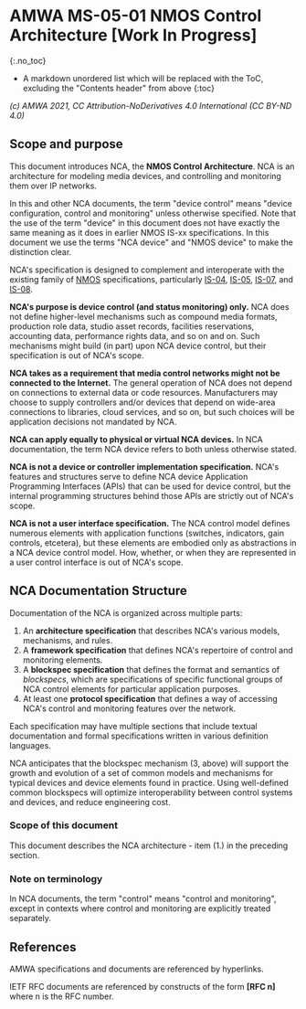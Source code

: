 # AMWA MS-05-01 NMOS Control Architecture \[Work In Progress\]

{:.no_toc}

- A markdown unordered list which will be replaced with the ToC, excluding the "Contents header" from above
{:toc}

_(c) AMWA 2021, CC Attribution-NoDerivatives 4.0 International (CC BY-ND 4.0)_

## Scope and purpose

This document introduces NCA, the **NMOS Control Architecture**. NCA is an architecture for modeling media devices, and controlling and monitoring them over IP networks.

In this and other NCA documents, the term "device control" means "device configuration, control and monitoring" unless otherwise specified. Note that the use of the term "device" in this document does not have exactly the same meaning as it does in earlier NMOS IS-xx specifications. In this document we use the terms "NCA device" and "NMOS device" to make the distinction clear.

NCA's specification is designed to complement and interoperate with the existing family of [NMOS][] specifications, particularly [IS-04][], [IS-05][], [IS-07][], and [IS-08][].

**NCA's purpose is device control (and status monitoring) only.** NCA does not define higher-level mechanisms such as compound media formats, production role data, studio asset records, facilities reservations, accounting data, performance rights data, and so on and on. Such mechanisms might build (in part) upon NCA device control, but their specification is out of NCA's scope.

**NCA takes as a requirement that media control networks might not be connected to the Internet.** The general operation of NCA does not depend on connections to external data or code resources. Manufacturers may choose to supply controllers and/or devices that depend on wide-area connections to libraries, cloud services, and so on, but such choices will be application decisions not mandated by NCA.

**NCA can apply equally to physical or virtual NCA devices.** In NCA documentation, the term NCA device refers to both unless otherwise stated.

**NCA is not a device or controller implementation specification.** NCA's features and structures serve to define NCA device Application Programming Interfaces (APIs) that can be used for device control, but the internal programming structures behind those APIs are strictly out of NCA's scope.

**NCA is not a user interface specification.** The NCA control model defines numerous elements with application functions (switches, indicators, gain controls, etcetera), but these elements are embodied only as abstractions in a NCA device control model. How, whether, or when they are represented in a user control interface is out of NCA's scope.

## NCA Documentation Structure

Documentation of the NCA is organized across multiple parts:

1. An **architecture specification** that describes NCA's various models, mechanisms, and rules.
1. A **framework specification** that defines NCA's repertoire of control and monitoring elements.
1. A **blockspec specification** that defines the format and semantics of _blockspecs_, which are specifications of specific functional groups of NCA control elements for particular application purposes.
1. At least one **protocol specification** that defines a way of accessing NCA's control and monitoring features over the network.


Each specification may have multiple sections that include textual documentation and formal specifications written in various definition languages.

NCA anticipates that the blockspec mechanism (3, above) will support the growth and evolution of a  set of common models and mechanisms for typical devices and device elements found in practice. Using well-defined common blockspecs will optimize interoperability between control systems and devices, and reduce engineering cost.

### Scope of this document

This document describes the NCA architecture - item (1.) in the preceding section.

### Note on terminology


In NCA documents, the term "control" means "control and monitoring", except in contexts where control and monitoring are explicitly treated separately.

## References

<!--
[AS-10]: https://static.amwa.tv/as-10-mxf-for-production-spec.pdf "AMWA AS-10 MXF for Production"

[BCP-003-01]: https://specs.amwa.tv/bcp-003-01 "AMWA BCP-003-01 Securing Communications in NMOS Systems"

[BCP-003-02]: https://specs.amwa.tv/bcp-003-02 "AMWA BCP-003-02 Authorization in NMOS Systems"

[BCP-003-03]: https://specs.amwa.tv/bcp-003-03 "AMWA BCP-003-03 Certificate Provisioning in NMOS Systems"

[INFO-002]: https://specs.amwa.tv/info-002 "AMWA INFO-002 NMOS Security Implementation Guide"
-->

[IS-04]: https://specs.amwa.tv/is-04 "AMWA IS-04 NMOS Discovery and Registration Specification"

[IS-05]: https://specs.amwa.tv/is-05 "AMWA IS-05 NMOS Device Connection Management Specification"

[IS-07]: https://specs.amwa.tv/is-07 "AMWA IS-07 NMOS Event & Tally Specification"

[IS-08]: https://specs.amwa.tv/is-08 "AMWA IS-08 NMOS Audio Channel Mapping Specification"

<!--
[IS-10]: https://specs.amwa.tv/is-10 "AMWA IS-10 NMOS Authorization Specification"
-->

[NMOS]: https://specs.amwa.tv/nmos "AMWA Networked Media Open Specifications"


AMWA specifications and documents are referenced by hyperlinks.

IETF RFC documents are referenced by constructs of the form **\[RFC n\]** where n is the RFC number.
